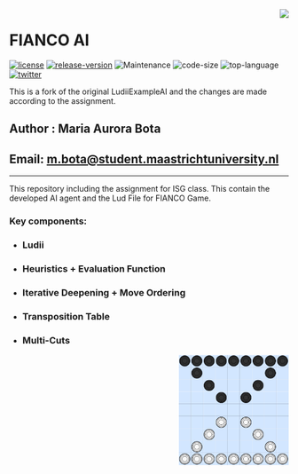 <img align="right" src="./resources/ludii-logo-64x64.png">

# FIANCO AI

[![license](https://img.shields.io/github/license/Ludeme/LudiiExampleAI)](LICENSE)
[![release-version](https://img.shields.io/github/release-pre/Ludeme/LudiiExampleAI)](https://github.com/Ludeme/LudiiExampleAI/releases)
![Maintenance](https://img.shields.io/badge/Maintained%3F-yes-green.svg)
![code-size](https://img.shields.io/github/languages/code-size/Ludeme/LudiiExampleAI)
![top-language](https://img.shields.io/github/languages/top/Ludeme/LudiiExampleAI)
[![twitter](https://img.shields.io/twitter/follow/ludiigames?style=social)](https://twitter.com/intent/follow?screen_name=ludiigames)

This is a fork of the original LudiiExampleAI and the changes are made according to the assignment.


## Author : Maria Aurora Bota
## Email: m.bota@student.maastrichtuniversity.nl

---

This repository including the assignment for ISG class. This contain the developed AI agent and the Lud File for FIANCO Game.

### Key components:
* ### Ludii
* ### Heuristics + Evaluation Function 
* ### Iterative Deepening + Move Ordering
* ### Transposition Table
* ### Multi-Cuts

<img align="right" src="./resources/initboard.png" width="200">




